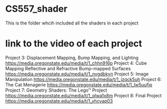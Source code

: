 # CS557_shader
This is the folder whcih included all the shaders in each project
# link to the video of each project
Project 3: Displacement Mapping, Bump Mapping, and Lighting
https://media.oregonstate.edu/media/t/1_chhn916p
Project 4: Cube Mapping Reflective and Refractive Bump-mapped Surfaces
https://media.oregonstate.edu/media/t/1_nvgdbkyn
Project 5: Image Manipulation
https://media.oregonstate.edu/media/t/1_jzqck5uh
Project 6: The Cat Menagerie
https://media.oregonstate.edu/media/t/1_lw5uufjp
Project 7: Geometry Shaders: The Lego™ Project
https://media.oregonstate.edu/media/t/1_qlwa1x8m
Project 8: Final Project
https://media.oregonstate.edu/media/t/1_vhcyap03
